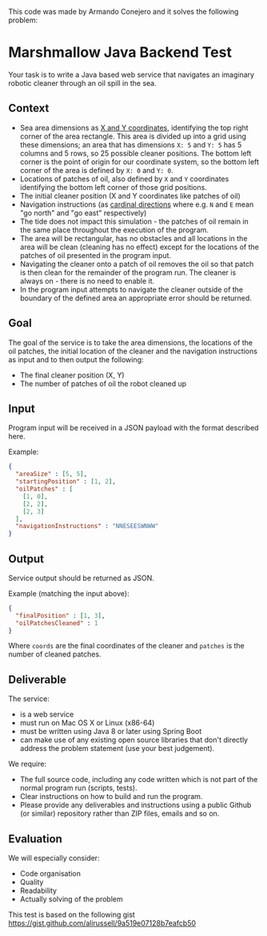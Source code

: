 This code was made by Armando Conejero and it solves the following problem:

# Marshmallow Java Backend Test

Your task is to write a Java based web service that navigates an imaginary robotic cleaner through an oil spill in the sea.

## Context
* Sea area dimensions as [X and Y coordinates](https://en.wikipedia.org/wiki/Cartesian_coordinate_system), identifying the top right corner of the area rectangle. This area is divided up into a grid using these dimensions; an area that has dimensions `X: 5` and `Y: 5` has 5 columns and 5 rows, so 25 possible cleaner positions. The bottom left corner is the point of origin for our coordinate system, so the bottom left corner of the area is defined by `X: 0` and `Y: 0`.
* Locations of patches of oil, also defined by `X` and `Y` coordinates identifying the bottom left corner of those grid positions.
* The initial cleaner position (X and Y coordinates like patches of oil)
* Navigation instructions (as [cardinal directions](https://en.wikipedia.org/wiki/Cardinal_direction) where e.g. `N` and `E` mean "go north" and "go east" respectively)
* The tide does not impact this simulation - the patches of oil remain in the same place throughout the execution of the program.
* The area will be rectangular, has no obstacles and all locations in the area will be clean (cleaning has no effect) except for the locations of the patches of oil presented in the program input.
* Navigating the cleaner onto a patch of oil removes the oil so that patch is then clean for the remainder of the program run. The cleaner is always on - there is no need to enable it.
* In the program input attempts to navigate the cleaner outside of the boundary of the defined area an appropriate error should be returned.

## Goal

The goal of the service is to take the area dimensions, the locations of the oil patches, the initial location of the cleaner and the navigation instructions as input and to then output the following:

* The final cleaner position (X, Y)
* The number of patches of oil the robot cleaned up

## Input

Program input will be received in a JSON payload with the format described here.

Example:

```json
{
  "areaSize" : [5, 5],
  "startingPosition" : [1, 2],
  "oilPatches" : [
    [1, 0],
    [2, 2],
    [2, 3]
  ],
  "navigationInstructions" : "NNESEESWNWW"
}
```

## Output

Service output should be returned as JSON.

Example (matching the input above):

```json
{
  "finalPosition" : [1, 3],
  "oilPatchesCleaned" : 1
}
```
Where `coords` are the final coordinates of the cleaner and `patches` is the number of cleaned patches.

## Deliverable

The service:

* is a web service
* must run on Mac OS X or Linux (x86-64)
* must be written using Java 8 or later using Spring Boot
* can make use of any existing open source libraries that don't directly address the problem statement (use your best judgement).

We require:

* The full source code, including any code written which is not part of the normal program run (scripts, tests).
* Clear instructions on how to build and run the program.
* Please provide any deliverables and instructions using a public Github (or similar) repository rather than ZIP files, emails and so on.

## Evaluation

We will especially consider:

* Code organisation
* Quality
* Readability
* Actually solving of the problem

This test is based on the following gist https://gist.github.com/alirussell/9a519e07128b7eafcb50